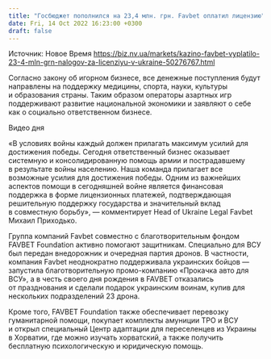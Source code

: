 ```yaml
---
title: "Госбюджет пополнился на 23,4 млн. грн. Favbet оплатил лицензию"
date: Fri, 14 Oct 2022 16:23:00 +0300
draft: false
---
```

Источник: Новое Время https://biz.nv.ua/markets/kazino-favbet-vyplatilo-23-4-mln-grn-nalogov-za-licenziyu-v-ukraine-50276767.html


 Согласно закону об игорном бизнесе, все денежные поступления будут направлены на поддержку медицины, спорта, науки, культуры и образования страны. Таким образом операторы азартных игр поддерживают развитие национальной экономики и заявляют о себе как о социально ответственном бизнесе.

 Видео дня   

«В условиях войны каждый должен прилагать максимум усилий для достижения победы. Сегодня ответственный бизнес оказывает системную и консолидированную помощь армии и пострадавшему в результате войны населению. Наша команда прилагает все возможные усилия для достижения победы. Одним из важнейших аспектов помощи в сегодняшней войне является финансовая поддержка в форме лицензионных платежей, подтверждающая решительную поддержку государства и значительный вклад в совместную борьбу», — комментирует Head of Ukraine Legal Favbet Михаил Приходько.

 Группа компаний Favbet совместно с благотворительным фондом FAVBET Foundation активно помогают защитникам. Специально для ВСУ был передан внедорожник и очередная партия дронов. В частности, компания Favbet неоднократно поддерживала украинских бойцов — запустила благотворительную промо-компанию «Прокачка авто для ВСУ», а в честь своего дня рождения в FAVBET отказались от празднования и сделали подарок украинским воинам, купив для нескольких подразделений 23 дрона.

 Кроме того, FAVBET Foundation также обеспечивает перевозку гуманитарной помощи, покупает комплекты амуниции ТРО и ВСУ и открыл специальный Центр адаптации для переселенцев из Украины в Хорватии, где можно изучать хорватский, а также получить бесплатную психологическую и юридическую помощь.
